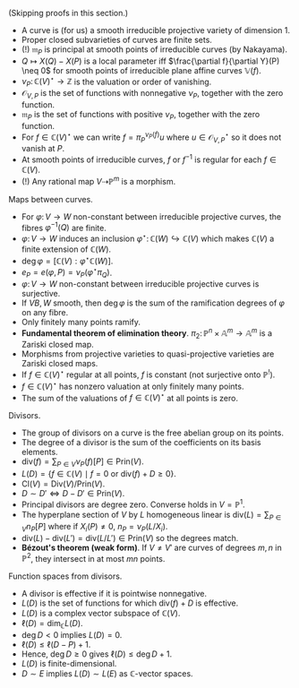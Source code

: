 (Skipping proofs in this section.)

- A curve is (for us) a smooth irreducible projective variety of dimension 1.
- Proper closed subvarieties of curves are finite sets.
- (!) $\mathfrak m_P$ is principal at smooth points of irreducible curves (by Nakayama).
- $Q \mapsto X(Q) - X(P)$ is a local parameter iff $\frac{\partial f}{\partial Y}(P) \neq 0$ for smooth points of irreducible plane affine curves $\mathbb V(f)$.
- $\nu_P \colon \mathbb C(V)^\star \to \mathbb Z$ is the valuation or order of vanishing.
- $\mathcal O_{V,P}$ is the set of functions with nonnegative $\nu_P$, together with the zero function.
- $\mathfrak m_P$ is the set of functions with positive $\nu_P$, together with the zero function.
- For $f \in \mathbb C(V)^\star$ we can write $f = \pi_P^{\nu_P(f)} u$ where $u \in \mathcal O_{V,P}^\star$ so it does not vanish at $P$.
- At smooth points of irreducible curves, $f$ or $f^{-1}$ is regular for each $f \in \mathbb C(V)$.
- (!) Any rational map $V \dashrightarrow \mathbb P^m$ is a morphism.

Maps between curves.
- For $\varphi \colon V \to W$ non-constant between irreducible projective curves, the fibres $\varphi^{-1}(Q)$ are finite.
- $\varphi \colon V \to W$ induces an inclusion $\varphi^\star \colon \mathbb C(W) \hookrightarrow \mathbb C(V)$ which makes $\mathbb C(V)$ a finite extension of $\mathbb C(W)$.
- $\deg \varphi = [\mathbb C(V) : \varphi^\star \mathbb C(W)]$.
- $e_P = e(\varphi, P) = \nu_P(\varphi^\star \pi_Q)$.
-  $\varphi \colon V \to W$ non-constant between irreducible projective curves is surjective.
- If $VB, W$ smooth, then $\deg \varphi$ is the sum of the ramification degrees of $\varphi$ on any fibre.
- Only finitely many points ramify.
- **Fundamental theorem of elimination theory**. $\pi_2 \colon \mathbb P^n \times \mathbb A^m \to \mathbb A^m$ is a Zariski closed map.
- Morphisms from projective varieties to quasi-projective varieties are Zariski closed maps.
- If $f \in \mathbb C(V)^\star$ regular at all points, $f$ is constant (not surjective onto $\mathbb P^!$).
- $f \in \mathbb C(V)^\star$ has nonzero valuation at only finitely many points.
- The sum of the valuations of $f \in \mathbb C(V)^\star$ at all points is zero.

Divisors.
- The group of divisors on a curve is the free abelian group on its points.
- The degree of a divisor is the sum of the coefficients on its basis elements.
- $\mathrm{div}(f) = \sum_{P \in V} \nu_P(f) [P] \in \mathrm{Prin}(V)$.
- $L(D) = \{f \in \mathbb C(V) \mid f = 0 \text{ or } \mathrm{div}(f) + D \geq 0\}$.
- $\mathrm{Cl}(V) = \mathrm{Div}(V)/\mathrm{Prin}(V)$.
- $D \sim D' \iff D - D' \in \mathrm{Prin}(V)$.
- Principal divisors are degree zero. Converse holds in $V = \mathbb P^1$.
- The hyperplane section of $V$ by $L$ homogeneous linear is $\mathrm{div}(L) = \sum_{P \in V} n_P [P]$ where if $X_i(P) \neq 0$, $n_P = \nu_P(L/X_i)$.
- $\mathrm{div}(L) - \mathrm{div}(L') = \mathrm{div}(L/L') \in \mathrm{Prin}(V)$ so the degrees match.
- **Bézout's theorem (weak form)**. If $V \neq V'$ are curves of degrees $m, n$ in $\mathbb P^2$, they intersect in at most $mn$ points.

Function spaces from divisors.
- A divisor is effective if it is pointwise nonnegative.
- $L(D)$ is the set of functions for which $\mathrm{div}(f) + D$ is effective.
- $L(D)$ is a complex vector subspace of $\mathbb C(V)$.
- $\ell(D) = \dim_{\mathbb C} L(D)$.
- $\deg D < 0$ implies $L(D) = 0$.
- $\ell(D) \leq \ell(D - P) + 1$.
- Hence, $\deg D \geq 0$ gives $\ell(D) \leq \deg D + 1$.
- $L(D)$ is finite-dimensional.
- $D \sim E$ implies $L(D) \sim L(E)$ as $\mathbb C$-vector spaces.